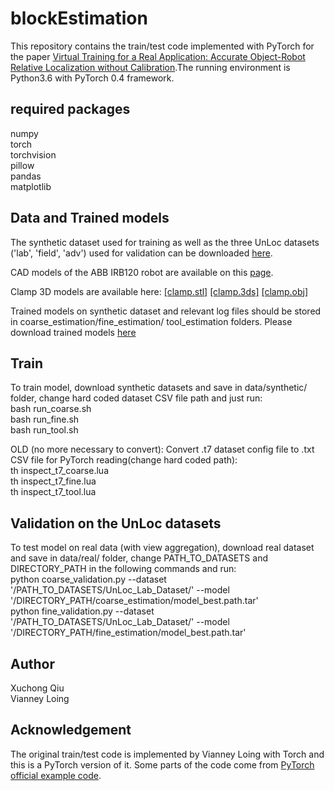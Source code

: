 # blockEstimation
This repository contains the train/test code implemented with PyTorch for the paper [Virtual Training for a Real Application: Accurate Object-Robot Relative Localization without Calibration](http://imagine.enpc.fr/~loingvi/unloc/).The running environment is Python3.6 with PyTorch 0.4 framework. 

## required packages
numpy  
torch  
torchvision  
pillow  
pandas  
matplotlib

## Data and Trained models
The synthetic dataset used for training as well as the three UnLoc datasets ('lab', 'field', 'adv') used for validation 
can be downloaded [here](https://zenodo.org/record/2563622#.XJ0CYB2nGbk).

CAD models of the ABB IRB120 robot are available on this [page](https://new.abb.com/products/robotics/industrial-robots/irb-120/irb-120-cad).

Clamp 3D models are available here: [[clamp.stl]](http://imagine.enpc.fr/~loingvi/unloc/clamp.stl)
[[clamp.3ds]](http://imagine.enpc.fr/~loingvi/unloc/clamp.3ds)
[[clamp.obj]](http://imagine.enpc.fr/~loingvi/unloc/clamp.obj)

Trained models on synthetic dataset and relevant log files should be stored in coarse_estimation/fine_estimation/
tool_estimation folders. Please download trained models [here](https://drive.google.com/drive/folders/1GkrOTrt3pOo5A7OTzv7_Rg2-l0mtDOqh?usp=sharing)  

## Train
To train model, download synthetic datasets and save in data/synthetic/ folder,
change hard coded dataset CSV file path and just run:    
bash run_coarse.sh   
bash run_fine.sh   
bash run_tool.sh   

OLD (no more necessary to convert):
Convert .t7 dataset config file to .txt CSV file for PyTorch reading(change hard coded path):   
th inspect_t7_coarse.lua   
th inspect_t7_fine.lua   
th inspect_t7_tool.lua  
 
## Validation on the UnLoc datasets
To test model on real data (with view aggregation), download real dataset 
and save in data/real/ folder, change PATH_TO_DATASETS and 
DIRECTORY_PATH in the following commands and run:  
python coarse_validation.py --dataset '/PATH_TO_DATASETS/UnLoc_Lab_Dataset/' --model '/DIRECTORY_PATH/coarse_estimation/model_best.path.tar'  
python fine_validation.py --dataset '/PATH_TO_DATASETS/UnLoc_Lab_Dataset/' --model '/DIRECTORY_PATH/fine_estimation/model_best.path.tar' 

## Author
Xuchong Qiu  
Vianney Loing 

## Acknowledgement
The original train/test code is implemented by Vianney Loing with Torch and this is 
a PyTorch version of it. Some parts of the code come from  [PyTorch official example code](https://github.com/pytorch/examples/tree/master/imagenet).
